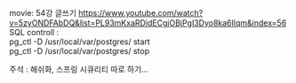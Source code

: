 

movie: 54강 글쓰기
https://www.youtube.com/watch?v=5zyONDFAbDQ&list=PL93mKxaRDidECgjOBjPgI3Dyo8ka6Ilqm&index=56
<br/>SQL controll : <br/>
pg_ctl -D /usr/local/var/postgres/ start <br/> 
pg_ctl -D /usr/local/var/postgres/ stop  <br/>

주석 : 해쉬화, 스프링 시큐리티 따로 하기...